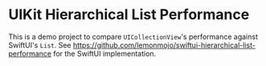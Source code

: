 # UIKit Hierarchical List Performance

This is a demo project to compare `UICollectionView`'s performance against SwiftUI's `List`.
See https://github.com/lemonmojo/swiftui-hierarchical-list-performance for the SwiftUI implementation.
